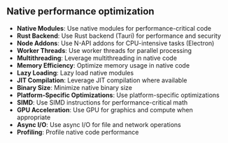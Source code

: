 ## Native performance optimization

- **Native Modules**: Use native modules for performance-critical code
- **Rust Backend**: Use Rust backend (Tauri) for performance and security
- **Node Addons**: Use N-API addons for CPU-intensive tasks (Electron)
- **Worker Threads**: Use worker threads for parallel processing
- **Multithreading**: Leverage multithreading in native code
- **Memory Efficiency**: Optimize memory usage in native code
- **Lazy Loading**: Lazy load native modules
- **JIT Compilation**: Leverage JIT compilation where available
- **Binary Size**: Minimize native binary size
- **Platform-Specific Optimizations**: Use platform-specific optimizations
- **SIMD**: Use SIMD instructions for performance-critical math
- **GPU Acceleration**: Use GPU for graphics and compute when appropriate
- **Async I/O**: Use async I/O for file and network operations
- **Profiling**: Profile native code performance
